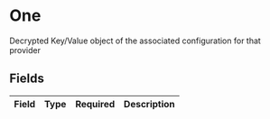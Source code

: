 # One

Decrypted Key/Value object of the associated configuration for that provider


## Fields

| Field       | Type        | Required    | Description |
| ----------- | ----------- | ----------- | ----------- |